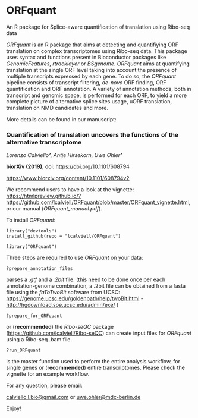 # ORFquant
An R package for Splice-aware quantification of translation using Ribo-seq data


*ORFquant* is an R package that aims at detecting and quantifiying ORF translation on complex transcriptomes using Ribo-seq data.
This package uses syntax and functions present in Bioconductor packages like *GenomicFeatures*, *rtracklayer* or *BSgenome*. 
*ORFquant* aims at quantifying translation at the single ORF level taking into account the presence of multiple transcripts expressed by each gene.
To do so, the *ORFquant* pipeline consists of transcript filtering, *de-novo* ORF finding, ORF quantification and ORF annotation.
A variety of annotation methods, both in transcript and genomic space, is performed for each ORF, to yield a more complete picture of alternative splice sites usage, uORF translation, translation on NMD candidates and more.

More details can be found in our manuscript:

### Quantification of translation uncovers the functions of the alternative transcriptome ###

*Lorenzo Calviello^, Antje Hirsekorn, Uwe Ohler^*

**biorXiv (2019)**, doi: https://doi.org/10.1101/608794

https://www.biorxiv.org/content/10.1101/608794v2

We recommend users to have a look at the vignette: https://htmlpreview.github.io/?https://github.com/lcalviell/ORFquant/blob/master/ORFquant_vignette.html, or our manual (*ORFquant_manual.pdf*).


To install *ORFquant*:

```
library("devtools")
install_github(repo = "lcalviell/ORFquant")

library("ORFquant")

```

Three steps are required to use *ORFquant* on your data:
```
?prepare_annotation_files
```
parses a *.gtf* and a *.2bit* file. (this need to be done once per each annotation-genome combination, a .2bit file can be obtained from a fasta file using the *faToTwoBit* software from UCSC: https://genome.ucsc.edu/goldenpath/help/twoBit.html - http://hgdownload.soe.ucsc.edu/admin/exe/ )


```
?prepare_for_ORFquant
```
or (**recommended**) the *Ribo-seQC* package (https://github.com/lcalviell/Ribo-seQC) can create input files for *ORFquant* using a Ribo-seq .bam file.


```
?run_ORFquant
```

is the master function used to perform the entire analysis workflow, for single genes or (**recommended**) entire transcriptomes.
Please check the vignette for an example workflow.


For any question, please email:

calviello.l.bio@gmail.com or uwe.ohler@mdc-berlin.de


Enjoy!


